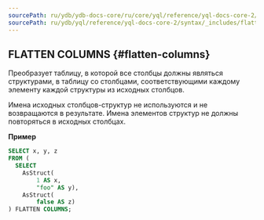 ```yaml
---
sourcePath: ru/ydb/ydb-docs-core/ru/core/yql/reference/yql-docs-core-2/syntax/_includes/flatten/flatten_columns.md
sourcePath: ru/ydb/yql/reference/yql-docs-core-2/syntax/_includes/flatten/flatten_columns.md
---
```

## FLATTEN COLUMNS {#flatten-columns}

Преобразует таблицу, в которой все столбцы должны являться структурами, в таблицу со столбцами, соответствующими каждому элементу каждой структуры из исходных столбцов.

Имена исходных столбцов-структур не используются и не возвращаются в результате. Имена элементов структур не должны повторяться в исходных столбцах.

**Пример**

```sql
SELECT x, y, z
FROM (
  SELECT
    AsStruct(
        1 AS x,
        "foo" AS y),
    AsStruct(
        false AS z)
) FLATTEN COLUMNS;
```

